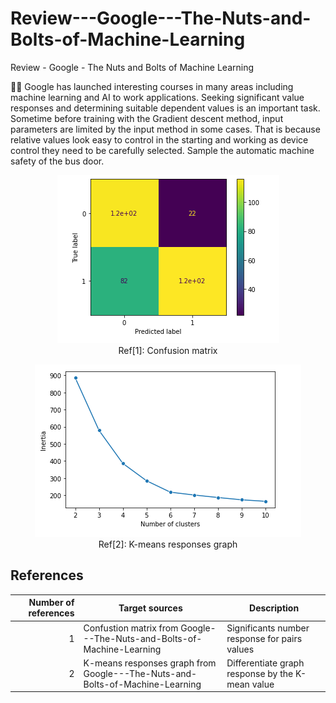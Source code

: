 # Review---Google---The-Nuts-and-Bolts-of-Machine-Learning
Review - Google - The Nuts and Bolts of Machine Learning

🧸💬 Google has launched interesting courses in many areas including machine learning and AI to work applications. Seeking significant value responses and determining suitable dependent values is an important task. Sometime before training with the Gradient descent method, input parameters are limited by the input method in some cases. That is because relative values look easy to control in the starting and working as device control they need to be carefully selected. Sample the automatic machine safety of the bus door.


<p align="center" width="100%">
<picture>
  <source media="(prefers-color-scheme: dark)" srcset="https://github.com/jkaewprateep/Review---Google---The-Nuts-and-Bolts-of-Machine-Learning/blob/main/images/Confusion%20matrix.png">
  <img alt="My sample applications" src="https://github.com/jkaewprateep/Review---Google---The-Nuts-and-Bolts-of-Machine-Learning/blob/main/images/Confusion%20matrix.png">
</picture>
<br>Ref[1]: Confusion matrix </br>
</p>


<p align="center" width="100%">
<picture>
  <source media="(prefers-color-scheme: dark)" srcset="https://github.com/jkaewprateep/Review---Google---The-Nuts-and-Bolts-of-Machine-Learning/blob/main/images/K%20mean%20response%20graph.png">
  <img alt="My sample applications" src="https://github.com/jkaewprateep/Review---Google---The-Nuts-and-Bolts-of-Machine-Learning/blob/main/images/K%20mean%20response%20graph.png">
</picture>
<br>Ref[2]: K-means responses graph </br>
</p>

## References ##
| Number of references | Target sources | Description |
|-----:|---------------|---------------|
|     1| Confustion matrix from Google---The-Nuts-and-Bolts-of-Machine-Learning | Significants number response for pairs values |
|     2| K-means responses graph from Google---The-Nuts-and-Bolts-of-Machine-Learning | Differentiate graph response by the K-mean value |

